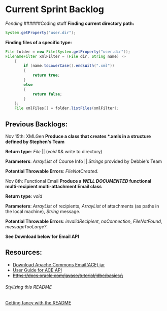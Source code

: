 # Current Sprint Backlog
_Pending_
######Coding stuff
**Finding current directory path:**
```java
System.getProperty("user.dir");
```

**Finding files of a specific type:**
```java
File folder = new File(System.getProperty("user.dir"));
FilenameFilter xmlFilter = (File dir, String name) ->
	{
		if (name.toLowerCase().endsWith(".xml"))
		{
			return true;
		}
		else
		{
			return false;
		}
	};
	File xmlFiles[] = folder.listFiles(xmlFilter);
```
## Previous Backlogs:
Nov 15th: XMLGen
**Produce a class that creates \*.xmls in a structure defined by Stephen's Team**

**Return type**: _File_ || (_void_ && write to directory)

**Parameters**: _ArrayList_ of Course Info || _Strings_ provided by Debbie's Team

**Potential Throwable Errors**: _FileNotCreated_.


Nov 8th: Functional Email
**Produce a _WELL DOCUMENTED_ functional multi-recipient multi-attachment Email class**

**Return type**: _void_

**Parameters**: _ArrayList_ of recipients, _ArrayList_ of attachments (as paths in the local machine), _String_ message.

**Potential Throwable Errors**: _invalidRecipient_, _noConnection_, _FileNotFound_, _messageTooLarge?_.

**See Download below for Email API**

## Resources:
* [Download Apache Commons Email(ACE) jar](http://commons.apache.org/proper/commons-email/download_email.cgi)
* [User Guide for ACE API](http://commons.apache.org/proper/commons-email/userguide.html)
* ~~https://docs.oracle.com/javase/tutorial/jdbc/basics/\~~


###### Stylizing this README
[Getting fancy with the README](https://help.github.com/articles/basic-writing-and-formatting-syntax/)
